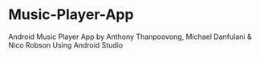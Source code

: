 # Music-Player-App
Android Music Player App by Anthony Thanpoovong, Michael Danfulani & Nico Robson
Using Android Studio
